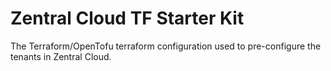 # Zentral Cloud TF Starter Kit

The Terraform/OpenTofu terraform configuration used to pre-configure the tenants in Zentral Cloud.
